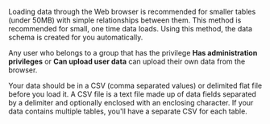 Loading data through the Web browser is recommended for smaller tables (under 50MB) with simple relationships between them. This method is recommended for small, one time data loads. Using this method, the data schema is created for you automatically.

Any user who belongs to a group that has the privilege **Has administration privileges** or **Can upload user data** can upload their own data from the browser.

Your data should be in a CSV (comma separated values) or delimited flat file before you load it. A CSV file is a text file made up of data fields separated by a delimiter and optionally enclosed with an enclosing character. If your data contains multiple tables, you'll have a separate CSV for each table.
